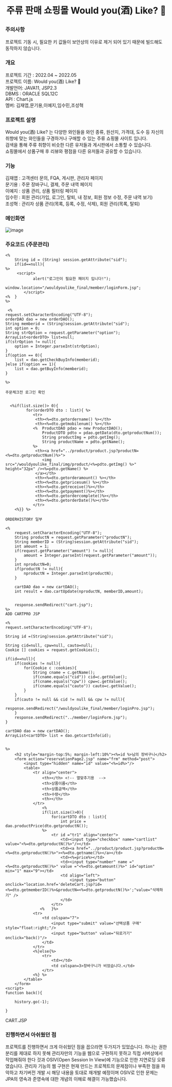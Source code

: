 <h1><p align="center"> 주류 판매 쇼핑몰 Would you(酒) Like? 🍷</p></h1>


### 주의사항 
프로젝트 기동 시, 필요한 키 값들이 보안상의 이유로 제거 되어 있기 때문에 빌드해도 동작하지 않습니다.

### 개요
프로젝트 기간 : 2022.04 ~ 2022.05<br>
프로젝트 이름: Would you(酒) Like? 🍷<br>
개발언어: JAVA11, JSP2.3<br>
DBMS : ORACLE SQL12C<br>
API : Chart.js<br>
멤버: 김재엽,문기용,이예지,임수민,조성혁<br>

### 프로젝트 설명
Would you(酒) Like? 는 다양한 와인들을 와인 종류, 원산지, 가격대, 도수 등 자신의 취향에 맞는 와인들을 구경하거나 구매할 수 있는 주류 쇼핑몰 사이트 입니다.<br>
검색을 통해 주류 취향이 비슷한 다른 유저들과 게시판에서 소통할 수 있습니다.<br>
쇼핑몰에서 상품구매 후 리뷰와 평점을 다른 유저들과 공유할 수 있습니다.

### 기능
김재엽 : 고객센터 문의, FQA, 게시판, 관리자 페이지<br>
문기용 : 주문 장바구니, 결제, 주문 내역 페이지<br>
이예지 : 상품 관리, 상품 필터링 페이지<br>
임수민 : 회원 관리(가입, 로그인, 탈퇴, 내 정보, 회원 정보 수정, 주문 내역 보기)<br>
조성혁 : 관리자 상품 관리(목록, 등록, 수정, 삭제), 회원 관리(목록, 탈퇴)

### 메인화면
![image](https://github.com/user-attachments/assets/6888c029-4bde-4a9e-b72c-47483b787647)


### 주요코드 (주문관리)

```
<%
	String id = (String) session.getAttribute("sid");
	if(id==null){
%>
     <script>
			alert("로그인이 필요한 페이지 입니다!");
			window.location="/wouldyoulike_final/member/loginForm.jsp";
		</script>
<%	}
%>

 <%
request.setCharacterEncoding("UTF-8");
orderDAO dao = new orderDAO();
String memberid = (String)session.getAttribute("sid");
int option = 0;
String strOption = request.getParameter("option");
ArrayList<orderDTO> list=null;
if(strOption != null){
	option = Integer.parseInt(strOption);
}
if(option == 0){
	list = dao.getCheckBuyInfo(memberid);
}else if(option == 1){
	list = dao.getBuyInfo(memberid);
}

%>

주문체크전 로그인 확인


```
```
  <%if(list.size()> 0){
	     for(orderDTO dto : list){ %>
	     	<tr>
	         <th><%=dto.getordername() %></th>
	         <th><%=dto.getmobilenum() %></th>
			<%	ProductDAO pdao = new ProductDAO();
				ProductDTO pdto = pdao.getData(dto.getproductNum());
				String productImg = pdto.getImg();
				String productName = pdto.getName();
			%>
	         <th><a href="../product/product.jsp?productN=<%=dto.getproductNum()%>">
	         	<img src="/wouldyoulike_final/img/product/<%=pdto.getImg() %>" height="32px" /><%=pdto.getName() %>
	         </a></th>
	         <th><%=dto.getorderamount() %></th>
	         <th><%=dto.getpricesum() %></th>
	         <th><%=dto.getreceive()%></th>
	         <th><%=dto.getpayment()%></th>
	         <th><%=dto.getordercomplete()%></th>
	         <th><%=dto.getorderDate()%></th>
	        </tr>
	<%}} %>

ORDERHISTORY 일부

```

```
<%
	request.setCharacterEncoding("UTF-8");
	String productN = request.getParameter("productN");
	String memberID = (String)session.getAttribute("sid");
	int amount = 1;
	if(request.getParameter("amount") != null){
		amount = Integer.parseInt(request.getParameter("amount"));
	}
	int nproductN=0;
	if(productN != null){
		nproductN = Integer.parseInt(productN);
	}

	cartDAO dao = new cartDAO();
	int result = dao.cartUpdate(nproductN, memberID,amount); 
	
	
	response.sendRedirect("cart.jsp");
%>
ADD CARTPRO JSP

```

```
<%
request.setCharacterEncoding("UTF-8");

String id =(String)session.getAttribute("sid");

String cid=null, cpw=null, cauto=null;
Cookie [] cookies = request.getCookies();

if(id==null){
	if(cookies != null){
		for(Cookie c :cookies){
			String cname = c.getName();
			if(cname.equals("cid")) cid=c.getValue();
			if(cname.equals("cpw")) cpw=c.getValue();
			if(cname.equals("cauto")) cauto=c.getValue();
		}
	}
	if(cauto != null && cid != null && cpw != null){
		response.sendRedirect("/wouldyoulike_final/member/loginPro.jsp");
	}
	response.sendRedirect("../member/loginForm.jsp");
}

cartDAO dao = new cartDAO();
ArrayList<cartDTO> list = dao.getcartInfo(id);


%>
	<h2 style="margin-top:5%; margin-left:10%"><%=id %>님의 장바구니</h2>
	<form action="reservationPage2.jsp" name="frm" method="post">
		<input type="hidden" name="id" value="<%=id%>"/>
		<table>
			<tr align="center">
				<th></th> <!-- 열맞추기용  -->
				<th>상품이름</th>
				<th>상품금액</th>
				<th>수량</th>
				<th></th>
			</tr>
	         	<%
         		if(list.size()>0){
	         		for(cartDTO dto : list){ 
	         			int price = dao.productPrice(dto.getproductN());
	         	%>
					<tr id ="tr1" align="center">
						<td><input type="checkbox" name="cartlist" value="<%=dto.getproductN()%>"/></td>
    					<td><a href="../product/product.jsp?productN=<%=dto.getproductN()%>"><%=dto.getname()%></a></td>
    					<td><%=price%></td>
	         			<td><input type="number" name ="<%=dto.getproductN()%>" value ="<%=dto.getamount()%>" id="option" min="1" max="9"></td>
	          			<td align="left">
	          				<input type="button" onclick="location.href='deleteCart.jsp?id=<%=dto.getmemberID()%>&productN=<%=dto.getproductN()%>';"value="삭제하기" />
						</td>
					</tr>
	           <%	}%>
	        <tr>  
				<td colspan="7">
					<input type="submit" value="선택상품 구매" style="float:right;"/>
					<input type="button" value="뒤로가기" onclick="back()"/>
				</td>
			</tr>
			<%}else{%>
				<tr>
					<td></td>
					<td colspan=3>장바구니가 비었습니다.</td>
				</tr>
			<%} %>
		</table>
	</form>
<script>
function back(){
	
	history.go(-1);
	
}
```
CART.JSP
### 진행하면서 아쉬웠던 점
프로젝트를 진행하면서 크게 아쉬웠던 점을 꼽으라면 두가지가 있었습니다. 하나는 권한 분리를 제대로 하지 못해 관리자만의 기능을 웹으로 구현하지 못하고 직접 서버상에서 작업해줘야 한다 것과 OSIV(Open Session In View)에 기능으로 인한 지연로딩 오류 였습니다. 관리자 기능의 웹 구현은 현재 만드는 프로젝트의 문제점이나 부족한 점을 파악하고 차기버전 개발 시 해당 내용을 토대로 재개발 예정이며 OSIV로 인한 문제는 JPA의 영속과 준영속에 대한 개념의 이해로 해결이 가능했습니다.









